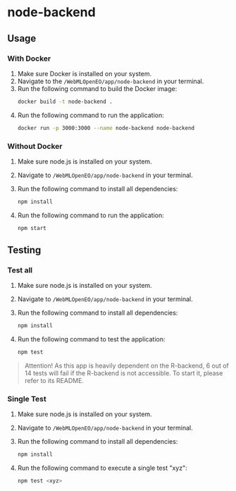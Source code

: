 # node-backend

## Usage

### With Docker

1. Make sure Docker is installed on your system.
2. Navigate to the ``/WebMLOpenEO/app/node-backend`` in your terminal.
3. Run the following command to build the Docker image:
   ```bash
   docker build -t node-backend .
4. Run the following command to run the application:
    ```bash
    docker run -p 3000:3000 --name node-backend node-backend
### Without Docker

1. Make sure node.js is installed on your system.
2. Navigate to ``/WebMLOpenEO/app/node-backend`` in your terminal.
3. Run the following command to install all dependencies:
   ```bash
   npm install
4. Run the following command to run the application:

   ```bash
   npm start

## Testing

### Test all

1. Make sure node.js is installed on your system.
2. Navigate to ``/WebMLOpenEO/app/node-backend`` in your terminal.
3. Run the following command to install all dependencies:
   ```bash
   npm install
4. Run the following command to test the application:

   ```bash
   npm test

> Attention! As this app is heavily dependent on the R-backend, 6 out of 14 tests will fail if the R-backend is not accessible. To start it, please refer to its README.

### Single Test

1. Make sure node.js is installed on your system.
2. Navigate to ``/WebMLOpenEO/app/node-backend`` in your terminal.
3. Run the following command to install all dependencies:
   ```bash
   npm install
4. Run the following command to execute a single test "xyz":

   ```bash
   npm test <xyz>